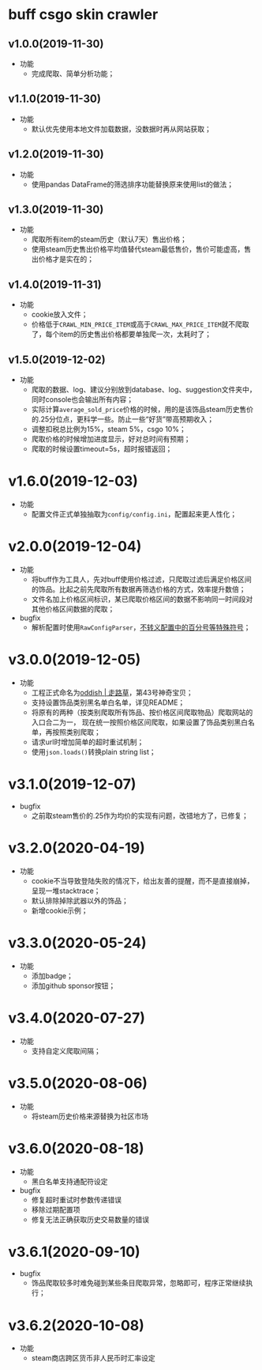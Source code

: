 # buff csgo skin crawler
## v1.0.0(2019-11-30)
* 功能
    - 完成爬取、简单分析功能；

## v1.1.0(2019-11-30)
* 功能
    - 默认优先使用本地文件加载数据，没数据时再从网站获取；

## v1.2.0(2019-11-30)
* 功能
    - 使用pandas DataFrame的筛选排序功能替换原来使用list的做法；

## v1.3.0(2019-11-30)
* 功能
    - 爬取所有item的steam历史（默认7天）售出价格；
    - 使用steam历史售出价格平均值替代steam最低售价，售价可能虚高，售出价格才是实在的；

## v1.4.0(2019-11-31)
* 功能
    - cookie放入文件；
    - 价格低于`CRAWL_MIN_PRICE_ITEM`或高于`CRAWL_MAX_PRICE_ITEM`就不爬取了，每个item的历史售出价格都要单独爬一次，太耗时了；

## v1.5.0(2019-12-02)
* 功能
    - 爬取的数据、log、建议分别放到database、log、suggestion文件夹中，同时console也会输出所有内容；
    - 实际计算`average_sold_price`价格的时候，用的是该饰品steam历史售价的.25分位点，更科学一些。防止一些“好货”带高预期收入；
    - 调整扣税总比例为15%，steam 5%，csgo 10%；
    - 爬取价格的时候增加进度显示，好对总时间有预期；
    - 爬取的时候设置timeout=5s，超时报错返回；

# v1.6.0(2019-12-03)
* 功能
    - 配置文件正式单独抽取为`config/config.ini`，配置起来更人性化；
    
# v2.0.0(2019-12-04)
* 功能
    - 将buff作为工具人，先对buff使用价格过滤，只爬取过滤后满足价格区间的饰品。比起之前先爬取所有数据再筛选价格的方式，效率提升数倍；
    - 文件名加上价格区间标识，某已爬取价格区间的数据不影响同一时间段对其他价格区间数据的爬取；
* bugfix
    - 解析配置时使用`RawConfigParser`，[不转义配置中的百分号等特殊符号](https://stackoverflow.com/questions/14340366/configparser-and-string-with)；

# v3.0.0(2019-12-05)
* 功能
    - 工程正式命名为[oddish | 走路草](https://www.pokemon.com/us/pokedex/oddish)，第43号神奇宝贝；
    - 支持设置饰品类别黑名单白名单，详见README；
    - 将原有的两种（按类别爬取所有饰品、按价格区间爬取物品）爬取网站的入口合二为一，
    现在统一按照价格区间爬取，如果设置了饰品类别黑白名单，再按照类别爬取；
    - 请求url时增加简单的超时重试机制；
    - 使用`json.loads()`转换plain string list；

# v3.1.0(2019-12-07)
* bugfix
    - 之前取steam售价的.25作为均价的实现有问题，改错地方了，已修复；

# v3.2.0(2020-04-19)
* 功能
    - cookie不当导致登陆失败的情况下，给出友善的提醒，而不是直接崩掉，呈现一堆stacktrace；
    - 默认排除掉除武器以外的饰品；
    - 新增cookie示例；

# v3.3.0(2020-05-24)
* 功能
    - 添加badge；
    - 添加github sponsor按钮；

# v3.4.0(2020-07-27)
* 功能
    - 支持自定义爬取间隔；

# v3.5.0(2020-08-06)
* 功能
    - 将steam历史价格来源替换为社区市场
 
# v3.6.0(2020-08-18)
* 功能
    - 黑白名单支持通配符设定
* bugfix
    - 修复超时重试时参数传递错误
    - 移除过期配置项
    - 修复无法正确获取历史交易数量的错误
 
# v3.6.1(2020-09-10)
* bugfix
    - 饰品爬取较多时难免碰到某些条目爬取异常，忽略即可，程序正常继续执行；
    
# v3.6.2(2020-10-08)
* 功能
    - steam商店跨区货币非人民币时汇率设定
     
 
